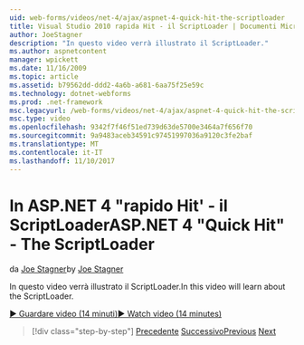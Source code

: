 ```yaml
---
uid: web-forms/videos/net-4/ajax/aspnet-4-quick-hit-the-scriptloader
title: Visual Studio 2010 rapida Hit - il ScriptLoader | Documenti Microsoft
author: JoeStagner
description: "In questo video verrà illustrato il ScriptLoader."
ms.author: aspnetcontent
manager: wpickett
ms.date: 11/16/2009
ms.topic: article
ms.assetid: b79562dd-ddd2-4a6b-a681-6aa75f25e59c
ms.technology: dotnet-webforms
ms.prod: .net-framework
msc.legacyurl: /web-forms/videos/net-4/ajax/aspnet-4-quick-hit-the-scriptloader
msc.type: video
ms.openlocfilehash: 9342f7f46f51ed739d63de5700e3464a7f656f70
ms.sourcegitcommit: 9a9483aceb34591c97451997036a9120c3fe2baf
ms.translationtype: MT
ms.contentlocale: it-IT
ms.lasthandoff: 11/10/2017
---
```

<a name="aspnet-4-quick-hit---the-scriptloader"></a><span data-ttu-id="28666-103">In ASP.NET 4 "rapido Hit' - il ScriptLoader</span><span class="sxs-lookup"><span data-stu-id="28666-103">ASP.NET 4 "Quick Hit" - The ScriptLoader</span></span>
====================
<span data-ttu-id="28666-104">da [Joe Stagner](https://github.com/JoeStagner)</span><span class="sxs-lookup"><span data-stu-id="28666-104">by [Joe Stagner](https://github.com/JoeStagner)</span></span>

<span data-ttu-id="28666-105">In questo video verrà illustrato il ScriptLoader.</span><span class="sxs-lookup"><span data-stu-id="28666-105">In this video will learn about the ScriptLoader.</span></span>

[<span data-ttu-id="28666-106">&#9654; Guardare video (14 minuti)</span><span class="sxs-lookup"><span data-stu-id="28666-106">&#9654; Watch video (14 minutes)</span></span>](https://channel9.msdn.com/Blogs/ASP-NET-Site-Videos/aspnet-4-quick-hit-the-scriptloader)

>[!div class="step-by-step"]
<span data-ttu-id="28666-107">[Precedente](aspnet-4-quick-hit-imperative-javascript-syntax-for-microsoft-client-side-controls.md)
[Successivo](aspnet-4-quick-hit-jquery-syntax-for-microsoft-ajax.md)</span><span class="sxs-lookup"><span data-stu-id="28666-107">[Previous](aspnet-4-quick-hit-imperative-javascript-syntax-for-microsoft-client-side-controls.md)
[Next](aspnet-4-quick-hit-jquery-syntax-for-microsoft-ajax.md)</span></span>
